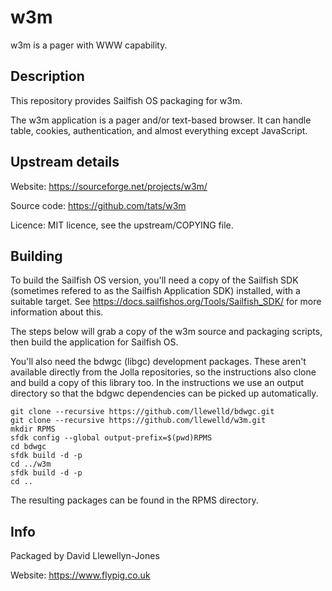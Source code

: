 # w3m

w3m is a pager with WWW capability.

## Description

This repository provides Sailfish OS packaging for w3m.

The w3m application is a pager and/or text-based browser. It can handle
table, cookies, authentication, and almost everything except JavaScript.

## Upstream details

Website: https://sourceforge.net/projects/w3m/

Source code: https://github.com/tats/w3m

Licence: MIT licence, see the upstream/COPYING file.

## Building

To build the Sailfish OS version, you'll need a copy of the Sailfish SDK
(sometimes refered to as the Sailfish Application SDK) installed, with a
suitable target. See https://docs.sailfishos.org/Tools/Sailfish_SDK/ for
more information about this.

The steps below will grab a copy of the w3m source and packaging scripts,
then build the application for Sailfish OS.

You'll also need the bdwgc (libgc) development packages. These aren't
available directly from the Jolla repositories, so the instructions also
clone and build a copy of this library too. In the instructions we use an
output directory so that the bdgwc dependencies can be picked up
automatically.

```
git clone --recursive https://github.com/llewelld/bdwgc.git
git clone --recursive https://github.com/llewelld/w3m.git
mkdir RPMS
sfdk config --global output-prefix=$(pwd)RPMS
cd bdwgc
sfdk build -d -p
cd ../w3m
sfdk build -d -p
cd ..
```

The resulting packages can be found in the RPMS directory.

## Info

Packaged by David Llewellyn-Jones

Website: https://www.flypig.co.uk

